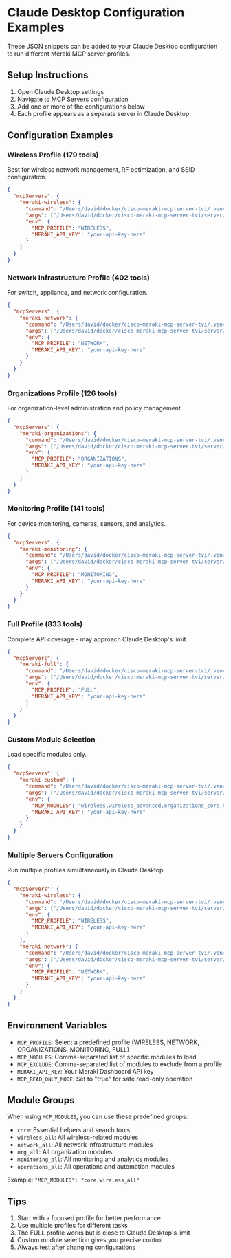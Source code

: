 # Claude Desktop Configuration Examples

These JSON snippets can be added to your Claude Desktop configuration to run different Meraki MCP server profiles.

## Setup Instructions

1. Open Claude Desktop settings
2. Navigate to MCP Servers configuration
3. Add one or more of the configurations below
4. Each profile appears as a separate server in Claude Desktop

## Configuration Examples

### Wireless Profile (179 tools)
Best for wireless network management, RF optimization, and SSID configuration.

```json
{
  "mcpServers": {
    "meraki-wireless": {
      "command": "/Users/david/docker/cisco-meraki-mcp-server-tvi/.venv/bin/python",
      "args": ["/Users/david/docker/cisco-meraki-mcp-server-tvi/server/main.py"],
      "env": {
        "MCP_PROFILE": "WIRELESS",
        "MERAKI_API_KEY": "your-api-key-here"
      }
    }
  }
}
```

### Network Infrastructure Profile (402 tools)
For switch, appliance, and network configuration.

```json
{
  "mcpServers": {
    "meraki-network": {
      "command": "/Users/david/docker/cisco-meraki-mcp-server-tvi/.venv/bin/python",
      "args": ["/Users/david/docker/cisco-meraki-mcp-server-tvi/server/main.py"],
      "env": {
        "MCP_PROFILE": "NETWORK",
        "MERAKI_API_KEY": "your-api-key-here"
      }
    }
  }
}
```

### Organizations Profile (126 tools)
For organization-level administration and policy management.

```json
{
  "mcpServers": {
    "meraki-organizations": {
      "command": "/Users/david/docker/cisco-meraki-mcp-server-tvi/.venv/bin/python",
      "args": ["/Users/david/docker/cisco-meraki-mcp-server-tvi/server/main.py"],
      "env": {
        "MCP_PROFILE": "ORGANIZATIONS",
        "MERAKI_API_KEY": "your-api-key-here"
      }
    }
  }
}
```

### Monitoring Profile (141 tools)
For device monitoring, cameras, sensors, and analytics.

```json
{
  "mcpServers": {
    "meraki-monitoring": {
      "command": "/Users/david/docker/cisco-meraki-mcp-server-tvi/.venv/bin/python",
      "args": ["/Users/david/docker/cisco-meraki-mcp-server-tvi/server/main.py"],
      "env": {
        "MCP_PROFILE": "MONITORING",
        "MERAKI_API_KEY": "your-api-key-here"
      }
    }
  }
}
```

### Full Profile (833 tools)
Complete API coverage - may approach Claude Desktop's limit.

```json
{
  "mcpServers": {
    "meraki-full": {
      "command": "/Users/david/docker/cisco-meraki-mcp-server-tvi/.venv/bin/python",
      "args": ["/Users/david/docker/cisco-meraki-mcp-server-tvi/server/main.py"],
      "env": {
        "MCP_PROFILE": "FULL",
        "MERAKI_API_KEY": "your-api-key-here"
      }
    }
  }
}
```

### Custom Module Selection
Load specific modules only.

```json
{
  "mcpServers": {
    "meraki-custom": {
      "command": "/Users/david/docker/cisco-meraki-mcp-server-tvi/.venv/bin/python",
      "args": ["/Users/david/docker/cisco-meraki-mcp-server-tvi/server/main.py"],
      "env": {
        "MCP_MODULES": "wireless,wireless_advanced,organizations_core,helpers,search",
        "MERAKI_API_KEY": "your-api-key-here"
      }
    }
  }
}
```

### Multiple Servers Configuration
Run multiple profiles simultaneously in Claude Desktop.

```json
{
  "mcpServers": {
    "meraki-wireless": {
      "command": "/Users/david/docker/cisco-meraki-mcp-server-tvi/.venv/bin/python",
      "args": ["/Users/david/docker/cisco-meraki-mcp-server-tvi/server/main.py"],
      "env": {
        "MCP_PROFILE": "WIRELESS",
        "MERAKI_API_KEY": "your-api-key-here"
      }
    },
    "meraki-network": {
      "command": "/Users/david/docker/cisco-meraki-mcp-server-tvi/.venv/bin/python",
      "args": ["/Users/david/docker/cisco-meraki-mcp-server-tvi/server/main.py"],
      "env": {
        "MCP_PROFILE": "NETWORK",
        "MERAKI_API_KEY": "your-api-key-here"
      }
    }
  }
}
```

## Environment Variables

- `MCP_PROFILE`: Select a predefined profile (WIRELESS, NETWORK, ORGANIZATIONS, MONITORING, FULL)
- `MCP_MODULES`: Comma-separated list of specific modules to load
- `MCP_EXCLUDE`: Comma-separated list of modules to exclude from a profile
- `MERAKI_API_KEY`: Your Meraki Dashboard API key
- `MCP_READ_ONLY_MODE`: Set to "true" for safe read-only operation

## Module Groups

When using `MCP_MODULES`, you can use these predefined groups:
- `core`: Essential helpers and search tools
- `wireless_all`: All wireless-related modules
- `network_all`: All network infrastructure modules
- `org_all`: All organization modules
- `monitoring_all`: All monitoring and analytics modules
- `operations_all`: All operations and automation modules

Example: `"MCP_MODULES": "core,wireless_all"`

## Tips

1. Start with a focused profile for better performance
2. Use multiple profiles for different tasks
3. The FULL profile works but is close to Claude Desktop's limit
4. Custom module selection gives you precise control
5. Always test after changing configurations